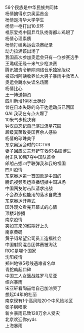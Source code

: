 56个民族是中华民族共同体  
杨倩摘得东京奥运首金  
杨倩是清华大学学生  
杨倩一枪打出10.9环  
福原爱找中国乒乓队找得都斗鸡眼了  
杨倩心理素质  
杨倩打破奥运会决赛纪录  
动力拉满该出场了  
我国首次参加奥运会只有一位参赛选手  
王璐瑶无缘十米气步枪决赛  
腾讯被责令解除网络音乐独家版权  
被郑州阿姨收养长大男子暴雨中救15人  
奥运会跳水失误名场面  
杨倩比心  
王一博送物资  
四川新增1例本土确诊  
曾在日本失踪的乌干达运动员已回国  
GAI 我现在有点火爆了  
10米气步枪决赛  
钟汉良忘记自己演过流星花园  
超级真菌致美国百余人感染  
杨倩的珍珠美甲  
东京奥运会时的CCTV6  
妻子回应丈夫开铲车救63名硕博生  
射击队10届7夺中国队首金  
郎朗吉娜四手联弹我和我的祖国  
四川疫情  
东京奥运第一首国歌是中国的  
腾讯视频奥运直播切掉中国进场  
中国网友射击队请求出战  
不会游泳也能用的落水自救法  
东京奥运开幕式  
国外观众看完开幕式的心情  
顶楼3停播  
南京疫情  
突如其来的假期好上头  
南京黄码  
黄子韬希望公司员工造福社会  
中国射箭混合团体赛被淘汰  
ROC是哪个国家  
沈阳疫情  
郑州地铁5号线遇难者名单  
青蛇劫起口碑  
中国三人女篮战胜罗马尼亚  
绍兴暴雨  
宋亚轩看陶喆给自己加油哭了  
想起04年的杜丽  
南京现有1个高风险20个中风险地区  
张子枫唱歌  
新乡暴雨已致128万余人受灾  
北京欢迎你yyds  
上海暴雨  
